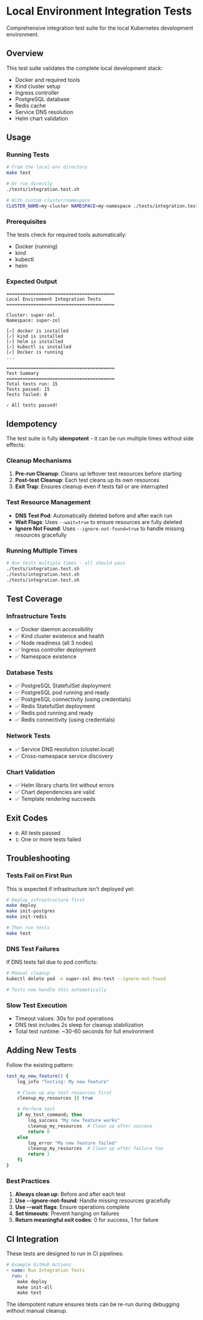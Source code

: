 # Local Environment Integration Tests

Comprehensive integration test suite for the local Kubernetes development environment.

## Overview

This test suite validates the complete local development stack:

- Docker and required tools
- Kind cluster setup
- Ingress controller
- PostgreSQL database
- Redis cache
- Service DNS resolution
- Helm chart validation

## Usage

### Running Tests

```bash
# From the local-env directory
make test

# Or run directly
./tests/integration.test.sh

# With custom cluster/namespace
CLUSTER_NAME=my-cluster NAMESPACE=my-namespace ./tests/integration.test.sh
```

### Prerequisites

The tests check for required tools automatically:

- Docker (running)
- kind
- kubectl
- helm

### Expected Output

```
========================================
Local Environment Integration Tests
========================================

Cluster: super-zol
Namespace: super-zol

[✓] docker is installed
[✓] kind is installed
[✓] helm is installed
[✓] kubectl is installed
[✓] Docker is running
...

========================================
Test Summary
========================================
Total tests run: 15
Tests passed: 15
Tests failed: 0

✓ All tests passed!
```

## Idempotency

The test suite is fully **idempotent** - it can be run multiple times without side effects:

### Cleanup Mechanisms

1. **Pre-run Cleanup**: Cleans up leftover test resources before starting
2. **Post-test Cleanup**: Each test cleans up its own resources
3. **Exit Trap**: Ensures cleanup even if tests fail or are interrupted

### Test Resource Management

- **DNS Test Pod**: Automatically deleted before and after each run
- **Wait Flags**: Uses `--wait=true` to ensure resources are fully deleted
- **Ignore Not Found**: Uses `--ignore-not-found=true` to handle missing resources gracefully

### Running Multiple Times

```bash
# Run tests multiple times - all should pass
./tests/integration.test.sh
./tests/integration.test.sh
./tests/integration.test.sh
```

## Test Coverage

### Infrastructure Tests

- ✅ Docker daemon accessibility
- ✅ Kind cluster existence and health
- ✅ Node readiness (all 3 nodes)
- ✅ Ingress controller deployment
- ✅ Namespace existence

### Database Tests

- ✅ PostgreSQL StatefulSet deployment
- ✅ PostgreSQL pod running and ready
- ✅ PostgreSQL connectivity (using credentials)
- ✅ Redis StatefulSet deployment
- ✅ Redis pod running and ready
- ✅ Redis connectivity (using credentials)

### Network Tests

- ✅ Service DNS resolution (cluster.local)
- ✅ Cross-namespace service discovery

### Chart Validation

- ✅ Helm library charts lint without errors
- ✅ Chart dependencies are valid
- ✅ Template rendering succeeds

## Exit Codes

- `0`: All tests passed
- `1`: One or more tests failed

## Troubleshooting

### Tests Fail on First Run

This is expected if infrastructure isn't deployed yet:

```bash
# Deploy infrastructure first
make deploy
make init-postgres
make init-redis

# Then run tests
make test
```

### DNS Test Failures

If DNS tests fail due to pod conflicts:

```bash
# Manual cleanup
kubectl delete pod -n super-zol dns-test --ignore-not-found

# Tests now handle this automatically
```

### Slow Test Execution

- Timeout values: 30s for pod operations
- DNS test includes 2s sleep for cleanup stabilization
- Total test runtime: ~30-60 seconds for full environment

## Adding New Tests

Follow the existing pattern:

```bash
test_my_new_feature() {
    log_info "Testing: My new feature"

    # Clean up any test resources first
    cleanup_my_resources || true

    # Perform test
    if my_test_command; then
        log_success "My new feature works"
        cleanup_my_resources  # Clean up after success
        return 0
    else
        log_error "My new feature failed"
        cleanup_my_resources  # Clean up after failure too
        return 1
    fi
}
```

### Best Practices

1. **Always clean up**: Before and after each test
2. **Use --ignore-not-found**: Handle missing resources gracefully
3. **Use --wait flags**: Ensure operations complete
4. **Set timeouts**: Prevent hanging on failures
5. **Return meaningful exit codes**: 0 for success, 1 for failure

## CI Integration

These tests are designed to run in CI pipelines:

```yaml
# Example GitHub Actions
- name: Run Integration Tests
  run: |
    make deploy
    make init-all
    make test
```

The idempotent nature ensures tests can be re-run during debugging without manual cleanup.
